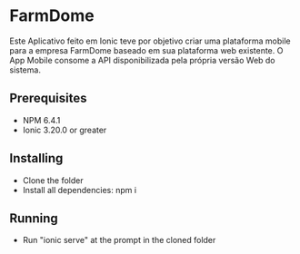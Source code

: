 # FarmDome

Este Aplicativo feito em Ionic teve por objetivo criar uma plataforma mobile para a empresa FarmDome baseado em sua plataforma web existente.
O App Mobile consome a API disponibilizada pela própria versão Web do sistema.

## Prerequisites

* NPM 6.4.1
* Ionic 3.20.0 or greater

## Installing

* Clone the folder
* Install all dependencies: npm i

## Running

* Run "ionic serve" at the prompt in the cloned folder